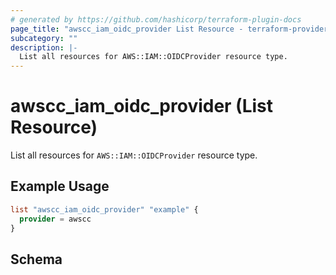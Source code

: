 ```yaml
---
# generated by https://github.com/hashicorp/terraform-plugin-docs
page_title: "awscc_iam_oidc_provider List Resource - terraform-provider-awscc"
subcategory: ""
description: |-
  List all resources for AWS::IAM::OIDCProvider resource type.
---
```


# awscc_iam_oidc_provider (List Resource)

List all resources for `AWS::IAM::OIDCProvider` resource type.

## Example Usage

```terraform
list "awscc_iam_oidc_provider" "example" {
  provider = awscc
}
```

<!-- schema generated by tfplugindocs -->
## Schema

